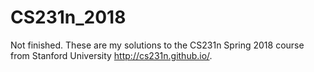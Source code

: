 # CS231n_2018
Not finished. These are my solutions to the CS231n Spring 2018 course from Stanford University http://cs231n.github.io/.
